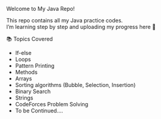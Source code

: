 Welcome to My Java Repo!

This repo contains all my Java practice codes.  
I’m learning step by step and uploading my progress here 🚀

📚 Topics Covered
- If-else
- Loops
- Pattern Printing
- Methods
- Arrays
- Sorting algorithms (Bubble, Selection, Insertion)
- Binary Search
- Strings
- CodeForces Problem Solving
- To be Continued....


